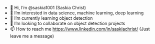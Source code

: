 - 👋 Hi, I’m @saskia1001 (Saskia Christ)
- 👀 I’m interested in data science, machine learning, deep learning
- 🌱 I’m currently learning object detection
- 💞️ I’m looking to collaborate on object detection projects
- 📫 How to reach me https://www.linkedin.com/in/saskiachrist/ (Just leave me a message)

<!---
saskia1001/saskia1001 is a ✨ special ✨ repository because its `README.md` (this file) appears on your GitHub profile.
You can click the Preview link to take a look at your changes.
--->
